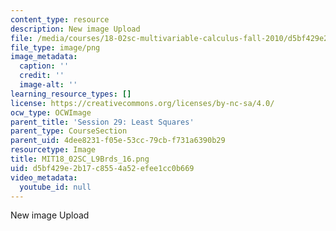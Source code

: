 ```yaml
---
content_type: resource
description: New image Upload
file: /media/courses/18-02sc-multivariable-calculus-fall-2010/d5bf429e2b17c8554a52efee1cc0b669_MIT18_02SC_L9Brds_16.png
file_type: image/png
image_metadata:
  caption: ''
  credit: ''
  image-alt: ''
learning_resource_types: []
license: https://creativecommons.org/licenses/by-nc-sa/4.0/
ocw_type: OCWImage
parent_title: 'Session 29: Least Squares'
parent_type: CourseSection
parent_uid: 4dee8231-f05e-53cc-79cb-f731a6390b29
resourcetype: Image
title: MIT18_02SC_L9Brds_16.png
uid: d5bf429e-2b17-c855-4a52-efee1cc0b669
video_metadata:
  youtube_id: null
---
```

New image Upload